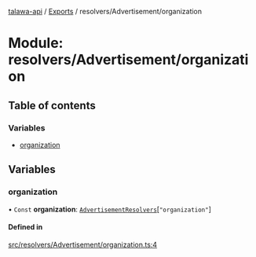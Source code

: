 [talawa-api](../README.md) / [Exports](../modules.md) / resolvers/Advertisement/organization

# Module: resolvers/Advertisement/organization

## Table of contents

### Variables

- [organization](resolvers_Advertisement_organization.md#organization)

## Variables

### organization

• `Const` **organization**: [`AdvertisementResolvers`](types_generatedGraphQLTypes.md#advertisementresolvers)[``"organization"``]

#### Defined in

[src/resolvers/Advertisement/organization.ts:4](https://github.com/PalisadoesFoundation/talawa-api/blob/095495b/src/resolvers/Advertisement/organization.ts#L4)
